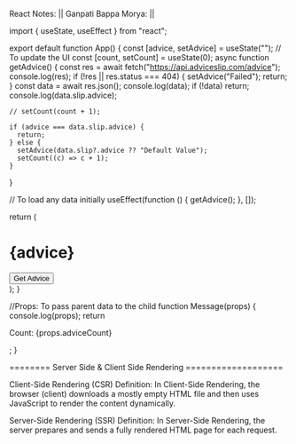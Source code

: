 React Notes:
|| Ganpati Bappa Morya: ||

import { useState, useEffect } from "react";

export default function App() {
const [advice, setAdvice] = useState(""); // To update the UI
const [count, setCount] = useState(0);
async function getAdvice() {
const res = await fetch("https://api.adviceslip.com/advice");
console.log(res);
if (!res || res.status === 404) {
setAdvice("Failed");
return;
}
const data = await res.json();
console.log(data);
if (!data) return;
console.log(data.slip.advice);

    // setCount(count + 1);

    if (advice === data.slip.advice) {
      return;
    } else {
      setAdvice(data.slip?.advice ?? "Default Value");
      setCount((c) => c + 1);
    }

}

// To load any data initially
useEffect(function () {
getAdvice();
}, []);

return (

<div>
<h1>{advice}</h1>
<button onClick={getAdvice}>Get Advice</button>
<Message adviceCount={count} default="Default Value" />
</div>
);
}

//Props: To pass parent data to the child
function Message(props) {
console.log(props);
return <p>Count: {props.adviceCount}</p>;
}

======== Server Side & Client Side Rendering ===================

Client-Side Rendering (CSR)
Definition:
In Client-Side Rendering, the browser (client) downloads a mostly empty HTML file and then uses JavaScript to render the content dynamically.

Server-Side Rendering (SSR)
Definition:
In Server-Side Rendering, the server prepares and sends a fully rendered HTML page for each request.
